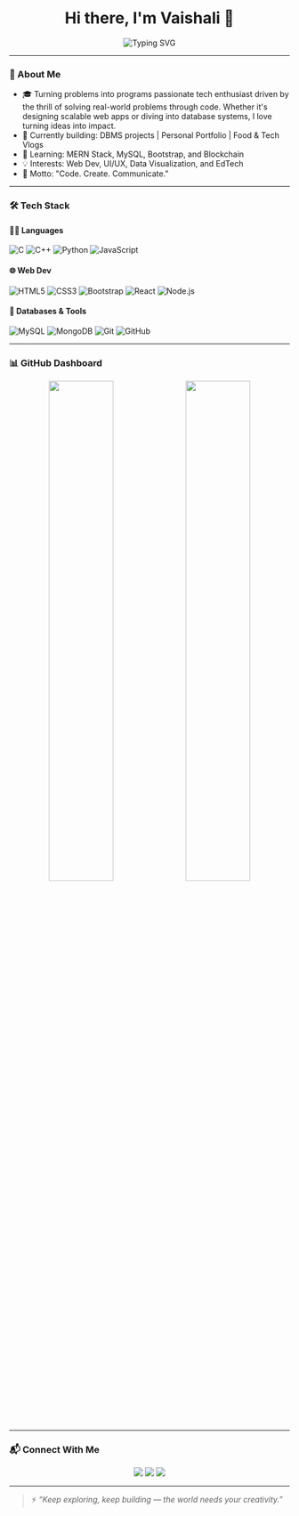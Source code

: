 <h1 align="center">Hi there, I'm Vaishali 👋</h1>

<p align="center">
  <img src="https://readme-typing-svg.herokuapp.com?font=Fira+Code&size=24&duration=4000&pause=1000&color=F7931E&center=true&vCenter=true&width=435&lines=19+y%2Fo+CS+Student+from+MIT-WPU;Techie+%7C+Creator+%7C+Dreamer;Learning+MERN+Stack+%26+Blockchain" alt="Typing SVG" />
</p>

---

### 🌟 About Me
- 🎓 Turning problems into programs passionate tech enthusiast driven by the thrill of solving real-world problems through code. Whether it's designing scalable web apps or diving into database systems, I love turning ideas into impact.
- 🔭 Currently building: DBMS projects | Personal Portfolio | Food & Tech Vlogs
- 🌱 Learning: MERN Stack, MySQL, Bootstrap, and Blockchain  
- 💡 Interests: Web Dev, UI/UX, Data Visualization, and EdTech
- 🧠 Motto: "Code. Create. Communicate."

---

### 🛠️ Tech Stack

#### 👩‍💻 Languages
![C](https://img.shields.io/badge/C-00599C?style=for-the-badge&logo=c&logoColor=white)
![C++](https://img.shields.io/badge/C%2B%2B-00599C?style=for-the-badge&logo=c%2B%2B&logoColor=white)
![Python](https://img.shields.io/badge/Python-3776AB?style=for-the-badge&logo=python&logoColor=white)
![JavaScript](https://img.shields.io/badge/JavaScript-333333?style=for-the-badge&logo=javascript)

#### 🌐 Web Dev
![HTML5](https://img.shields.io/badge/HTML5-E34F26?style=for-the-badge&logo=html5)
![CSS3](https://img.shields.io/badge/CSS3-1572B6?style=for-the-badge&logo=css3)
![Bootstrap](https://img.shields.io/badge/Bootstrap-563D7C?style=for-the-badge&logo=bootstrap)
![React](https://img.shields.io/badge/React-20232A?style=for-the-badge&logo=react)
![Node.js](https://img.shields.io/badge/Node.js-339933?style=for-the-badge&logo=nodedotjs)

#### 💾 Databases & Tools
![MySQL](https://img.shields.io/badge/MySQL-4479A1?style=for-the-badge&logo=mysql)
![MongoDB](https://img.shields.io/badge/MongoDB-4EA94B?style=for-the-badge&logo=mongodb)
![Git](https://img.shields.io/badge/Git-F05032?style=for-the-badge&logo=git)
![GitHub](https://img.shields.io/badge/GitHub-181717?style=for-the-badge&logo=github)

---

### 📊 GitHub Dashboard

<p align="center">
  <img src="https://github-readme-stats.vercel.app/api?username=Modiv2005&show_icons=true&theme=radical" width="48%" />
  <img src="https://github-readme-streak-stats.herokuapp.com?user=Modiv2005&theme=radical&hide_border=false" width="48%" />
</p>

---

### 📬 Connect With Me
<p align="center">
  <a href="mailto:yourmail@example.com"><img src="https://img.shields.io/badge/Gmail-D14836?style=for-the-badge&logo=gmail&logoColor=white"></a>
  <a href="https://www.linkedin.com/in/yourprofile"><img src="https://img.shields.io/badge/LinkedIn-blue?style=for-the-badge&logo=linkedin&logoColor=white"></a>
  <a href="https://github.com/Modiv2005"><img src="https://img.shields.io/badge/GitHub-100000?style=for-the-badge&logo=github&logoColor=white"></a>
</p>

---

> ⚡ *“Keep exploring, keep building — the world needs your creativity.”*
